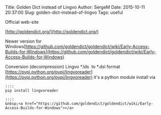Title: Golden Dict instead of Lingvo
Author: SergeM
Date: 2015-10-11 20:37:00
Slug: golden-dict-instead-of-lingvo
Tags: useful

<div dir="ltr" style="text-align: left;" trbidi="on">Official web-site


[http://goldendict.org/](http://goldendict.org/)


 
Newer version for Windows[https://github.com/goldendict/goldendict/wiki/Early-Access-Builds-for-Windows](https://github.com/goldendict/goldendict/wiki/Early-Access-Builds-for-Windows)


Conversion (decompression) Lingvo *.lds&nbsp; to *.dsl format
[https://pypi.python.org/pypi/lingvoreader](https://pypi.python.org/pypi/lingvoreader)
it's a python module
install via 


    ::::
    pip install lingvoreader

    ::::
    &nbsp;<a href="https://github.com/goldendict/goldendict/wiki/Early-Access-Builds-for-Windows"></a>




</div>